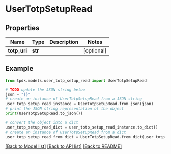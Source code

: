 # UserTotpSetupRead



## Properties

Name | Type | Description | Notes
------------ | ------------- | ------------- | -------------
**totp_uri** | **str** |  | [optional] 

## Example

```python
from tpdk.models.user_totp_setup_read import UserTotpSetupRead

# TODO update the JSON string below
json = "{}"
# create an instance of UserTotpSetupRead from a JSON string
user_totp_setup_read_instance = UserTotpSetupRead.from_json(json)
# print the JSON string representation of the object
print(UserTotpSetupRead.to_json())

# convert the object into a dict
user_totp_setup_read_dict = user_totp_setup_read_instance.to_dict()
# create an instance of UserTotpSetupRead from a dict
user_totp_setup_read_from_dict = UserTotpSetupRead.from_dict(user_totp_setup_read_dict)
```
[[Back to Model list]](../README.md#documentation-for-models) [[Back to API list]](../README.md#documentation-for-api-endpoints) [[Back to README]](../README.md)


